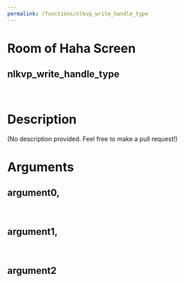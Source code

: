 ```yaml
---
permalink: /functions/nlkvp_write_handle_type
---
```

# Room of Haha Screen  
## nlkvp_write_handle_type  
&nbsp;  
# Description  
(No description provided. Feel free to make a pull request!) 
&nbsp;  
# Arguments
## argument0, 

&nbsp;  
## argument1, 

&nbsp;  
## argument2

&nbsp;  


